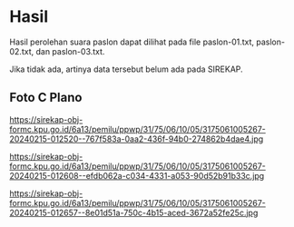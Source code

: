# Hasil

Hasil perolehan suara paslon dapat dilihat pada file paslon-01.txt, paslon-02.txt, dan paslon-03.txt.

Jika tidak ada, artinya data tersebut belum ada pada SIREKAP.

## Foto C Plano

https://sirekap-obj-formc.kpu.go.id/6a13/pemilu/ppwp/31/75/06/10/05/3175061005267-20240215-012520--767f583a-0aa2-436f-94b0-274862b4dae4.jpg

https://sirekap-obj-formc.kpu.go.id/6a13/pemilu/ppwp/31/75/06/10/05/3175061005267-20240215-012608--efdb062a-c034-4331-a053-90d52b91b33c.jpg

https://sirekap-obj-formc.kpu.go.id/6a13/pemilu/ppwp/31/75/06/10/05/3175061005267-20240215-012657--8e01d51a-750c-4b15-aced-3672a52fe25c.jpg
